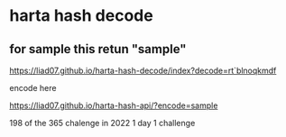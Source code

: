 # harta hash decode
## for sample this retun "sample"
https://liad07.github.io/harta-hash-decode/index?decode=rt`blnoqkmdf

encode here

https://liad07.github.io/harta-hash-api/?encode=sample

198 of the 365 chalenge in 2022 1 day 1 challenge

